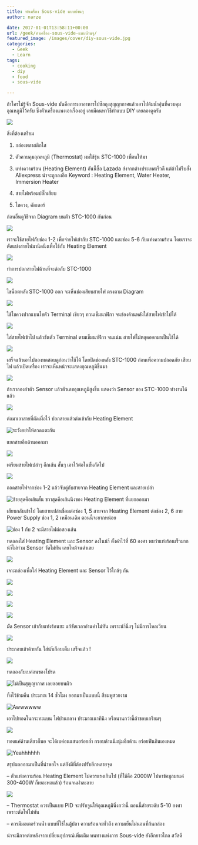 ```yaml
---
title: ทำเครื่อง Sous-vide แบบบ้านๆ
author: narze

date: 2017-01-01T13:58:11+00:00
url: /geek/ทำเครื่อง-sous-vide-แบบบ้านๆ/
featured_image: /images/cover/diy-sous-vide.jpg
categories:
  - Geek
  - Learn
tags:
  - cooking
  - diy
  - food
  - sous-vide

---
```

ถ้าใครไม่รู้จัก Sous-vide มันคือการเอาอาหารไปซีลถุงสุญญากาศแล้วเอาไปต้มน้ำอุ่นที่ควบคุมอุณหภูมิไว้ครับ ซึ่งตัวเครื่องแพงเอาเรื่องอยู่ เลยมีคนหาวิธีทำแบบ DIY เลยลองดูครับ

![](/images/diy-sous-vide/1.jpg)

<!--more-->สิ่งที่ต้องเตรียม

1. กล่องพลาสติกใส

2. ตัวควบคุมอุณหภูมิ (Thermostat) ผมใช้รุ่น STC-1000 เพื่อนให้มา

3. แท่งความร้อน (Heating Element) อันนี้ซี้อ Lazada ส่งจากต่างประเทศเร็วดี แต่ถ้าไม่รีบสั่ง Aliexpress น่าจะถูกลงอีก Keyword : Heating Element, Water Heater, Immersion Heater

4. สายไฟพร้อมปลั๊กเสียบ

5. ไขควง, คัตเตอร์

ก่อนอื่นดูวิธีจาก Diagram บนตัว STC-1000 กันก่อน

![](/images/diy-sous-vide/2.jpg)

เราจะใช้สายไฟกับช่อง 1-2 เพื่อจ่ายไฟเข้ากับ STC-1000 และช่อง 5-6 กับแท่งความร้อน โดยเราจะตัดแบ่งสายไฟมานิดนึงเพื่อใช้กับ Heating Element

![](/images/diy-sous-vide/3.jpg)

ทำการปอกสายไฟด้านที่จะต่อกับ STC-1000

![](/images/diy-sous-vide/4.jpg)

ไขน็อตหลัง STC-1000 ออก จะเห็นช่องเสียบสายไฟ ตรงตาม Diagram

![](/images/diy-sous-vide/5.jpg)

ใช้ไขควงปากแบนไขตัว Terminal เขียวๆ ทวนเข็มนาฬิกา จนช่องด้านหลังใส่สายไฟเข้าไปได้

![](/images/diy-sous-vide/6.jpg)

ใส่สายไฟเข้าไป แล้วขันตัว Terminal ตามเข็มนาฬิกา จนแน่น สายไฟไม่หลุดออกมาเป็นใช้ได้

![](/images/diy-sous-vide/7.jpg)

เสร็จแล้วเอาไปลองทดสอบดูก่อนว่าใช้ได้ โดยปิดช่องหลัง STC-1000 ก่อนเพื่อความปลอดภัย เสียบไฟ แล้วเปิดเครื่อง เราจะเห็นหน้าจะแสดงอุณหภูมิขึ้นมา

![](/images/diy-sous-vide/8.jpg)

ถ้าเราลองกำตัว Sensor แล้วตัวเลขอุณหภูมิสูงขึ้น แสดงว่า Sensor ของ STC-1000 ทำงานได้แล้ว

![](/images/diy-sous-vide/9.jpg)

ต่อมาเอาสายที่ตัดเผื่อไว้ ปอกสายแล้วต่อเข้ากับ Heating Element

![ระวังอย่าให้ลวดแตะกัน](/images/diy-sous-vide/10.jpg)

แยกสายอีกด้านออกมา

![](/images/diy-sous-vide/11.jpg)

เตรียมสายไฟเปล่าๆ อีกเส้น สั้นๆ เอาไว้ต่อในขั้นถัดไป

![](/images/diy-sous-vide/12.jpg)

ถอดสายไฟจากช่อง 1-2 แล้วจับคู่กับสายจาก Heating Element และสายเปล่า

![ซ้ายสุดคือเส้นสั้น ขวาสุดคือเส้นนึงของ Heating Element ที่แยกออกมา](/images/diy-sous-vide/13.jpg)

เสียบกลับเข้าไป โดยสายเปล่าเชื่อมต่อช่อง 1, 5 สายจาก Heating Element ต่อช่อง 2, 6 สาย Power Supply ช่อง 1, 2 เหมือนเดิม ตอนนี้จะยากหน่อย

![ช่อง 1 กับ 2 จะมีสายไฟต่อสองเส้น](/images/diy-sous-vide/14.jpg)

ทดลองใส่ Heating Element และ Sensor ลงในนำ้ ตั้งค่าไว้ที่ 60 องศา พบว่าแท่งร้อนเร็วมาก นำ้ไม่ท่วม Sensor วัดไม่ทัน เลยไหม้จนดำเลย

![](/images/diy-sous-vide/15.jpg)

เจาะกล่องเพื่อใส่ Heating Element และ Sensor ไว้ใกล้ๆ กัน

![](/images/diy-sous-vide/16.jpg)

![](/images/diy-sous-vide/17.jpg)

![](/images/diy-sous-vide/18.jpg)

![](/images/diy-sous-vide/19.jpg)

มัด Sensor เข้ากับแท่งร้อนซะ แก้ขัดเวลาอ่านค่าไม่ทัน เพราะนำ้นิ่งๆ ไม่มีการไหลเวียน

![](/images/diy-sous-vide/20.jpg)

ประกอบเข้าด้วยกัน ใส่นำ้เกือบเต็ม เสร็จแล้ว !

![](/images/diy-sous-vide/21.jpg)

ทดลองกับเบค่อนของโปรด

![ไม่เป็นสุญญากาศ เลยลอยบนผิว](/images/diy-sous-vide/22.jpg)

ทิ้งไว้ข้ามคืน ประมาณ 14 ชั่วโมง ออกมาเป็นแบบนี้ สีชมพูสวยงาม

![Awwwwww](/images/diy-sous-vide/23.jpg)

เอาไปทอดในกระทะแบน ไฟปานกลาง ประมาณนาทีนึง หรือนานกว่านี้ถ้าชอบเกรียมๆ

![](/images/diy-sous-vide/24.jpg)

ทอดแค่ด้านเดียวก็พอ จะได้เบค่อนแสนอร่อยล้ำ กรอบด้านนึงนุ่มอีกด้าน อร่อยฟินกินเองหมด

![Yeahhhhhh](/images/diy-sous-vide/25.jpg)

สรุปผลออกมาเป็นที่น่าพอใจ แต่ยังมีที่ต้องปรับอีกหลายจุด

&#8211; ตัวแท่งความร้อน Heating Element ไม่ควรแรงเกินไป (ที่ใช้คือ 2000W ไปหาข้อมูลมาแค่ 300-400W ก็เยอะพอแล้ว) ร้อนจนฝาละลาย

![](/images/diy-sous-vide/26.jpg)

&#8211; Thermostat ควรเป็นแบบ PID จะปรับจูนให้อุณหภูมินิ่งกว่านี้ ตอนนี้ส่ายระดับ 5-10 องศาเพราะตัดไฟไม่ทัน

&#8211; ควรมีมอเตอร์วนน้ำ แบบที่ใช้ในตู้ปลา ความร้อนจะทั่วถึง ความเย็นไม่นอนที่ก้นกล่อง

น่าจะมีภาคต่อหลังจากเปลี่ยนอุปกรณ์เพิ่มเติม หนทางแห่งการ Sous-vide ยังอีกยาวไกล สวัสดี
